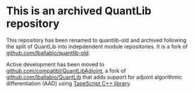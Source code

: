 # This is an archived QuantLib repository

This repository has been renamed to quantlib-old and archived following the split of QuantLib into indepdendent module repositories. It is a fork of
[github.com/lballabio/quantlib-old](http://github.com/lballabio/quantlib-old).

Active development has been moved to
[github.com/compatibl/QuantLibAdjoint](http://github.com/compatibl/QuantLibAdjoint), a fork of
[github.com/lballabio/QuantLib](http://github.com/lballabio/QuantLib)
that adds support for adjoint algorithmic differentiation (AAD) using
[TapeScript C++ library](http://github.com/compatibl/tapescript).